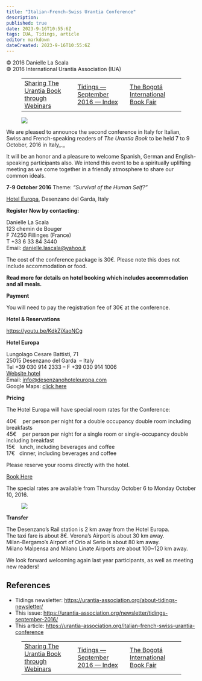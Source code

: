 ```yaml
---
title: "Italian-French-Swiss Urantia Conference"
description: 
published: true
date: 2023-9-16T10:55:6Z
tags: IUA, Tidings, article
editor: markdown
dateCreated: 2023-9-16T10:55:6Z
---
```


<p class="v-card v-sheet theme--light gray lighten-3 px-2">© 2016 Danielle La Scala<br>© 2016 International Urantia Association (IUA)</p>
<figure class="table chapter-navigator">
  <table>
    <tbody>
      <tr>
        <td>
        <a href="/en/article/IUA_Tidings/IUA_2016_sharing_the_urantia_book_through_webinars">
          <span class="mdi mdi-arrow-left-drop-circle"></span><span class="pl-2">Sharing The Urantia Book through Webinars</span>
        </a>
        </td>
        <td>
        <a href="/en/index/articles_iua_tidings#tidings-september-2016">
          <span class="mdi mdi-book-open-variant"></span><span class="pl-2">Tidings — September 2016 — Index</span>
        </a>
        </td>
        <td>
        <a href="/en/article/IUA_Tidings/IUA_2016_the_bogota_international_book_fair">
          <span class="pr-2">The Bogotá International Book Fair</span><span class="mdi mdi-arrow-right-drop-circle"></span>
        </a>
        </td>
      </tr>
    </tbody>
  </table>
</figure>


<figure id="Figure_1" class="image urantiapedia image-style-align-left">
<img src="/image/article/IUA_Tidings/Hotel-Building-300x200.jpg">
</figure>

We are pleased to announce the second conference in Italy for Italian, Swiss and French-speaking readers of _The Urantia Book_ to be held 7 to 9 October, 2016 in Italy_._

It will be an honor and a pleasure to welcome Spanish, German and English-speaking participants also. We intend this event to be a spiritually uplifting meeting as we come together in a friendly atmosphere to share our common ideals.
<br style="clear:both;"/>

**7-9 October 2016**
Theme: _“Survival of the Human Self?”_

[Hotel Europa](http://desenzanohoteleuropa.com/), Desenzano del Garda, Italy

**Register Now by contacting:**

Danielle La Scala  
123 chemin de Bouger  
F 74250 Fillinges (France)  
T +33 6 33 84 3440  
Email: [danielle.lascala@yahoo.it](mailto:danielle.lascala@yahoo.it)

The cost of the conference package is 30€. Please note this does not include accommodation or food.

**Read more for details on hotel booking which includes accommodation and all meals.**

**Payment**

You will need to pay the registration fee of 30€ at the conference.

**Hotel & Reservations**

https://youtu.be/KdkZjXaoNCg

**Hotel Europa**

Lungolago Cesare Battisti, 71  
25015 Desenzano del Garda  – Italy  
Tel +39 030 914 2333 – F +39 030 914 1006  
[Website hotel](http://desenzanohoteleuropa.com/)  
Email: [info@desenzanohoteleuropa.com](mailto:info@desenzanohoteleuropa.com)  
Google Maps: [click here](https://goo.gl/maps/RAL2qbhYnGm)

**Pricing**

The Hotel Europa will have special room rates for the Conference:

40€    per person per night for a double occupancy double room including breakfasts  
45€    per person per night for a single room or single-occupancy double including breakfast  
15€   lunch, including beverages and coffee  
17€   dinner, including beverages and coffee

Please reserve your rooms directly with the hotel.

[Book Here](https://be.bookingexpert.it/book/simple/noavail?checkin=1470434400000&checkout=1470520800000&hotel=2094&guesttypes[0][6282]=2&ages[0][6282]=18&ages[0][6282]=18&layout=3064&lang=en&currency=EUR&token=fba09ba6-b4fc-41b2-821b-ce9bf836b5ae)

The special rates are available from Thursday October 6 to Monday October 10, 2016.

<figure id="Figure_1" class="image urantiapedia">
<img src="/image/article/IUA_Tidings/Hotel-Room-Hotel-Europa2-706x469.jpg">
</figure>

**Transfer**

The Desenzano’s Rail station is 2 km away from the Hotel Europa.  
The taxi fare is about 8€. Verona’s Airport is about 30 km away.  
Milan-Bergamo’s Airport of Orio al Serio is about 80 km away.  
Milano Malpensa and Milano Linate Airports are about 100­~120 km away.

We look forward welcoming again last year participants, as well as meeting new readers!

## References

- Tidings newsletter: https://urantia-association.org/about-tidings-newsletter/
- This issue: https://urantia-association.org/newsletter/tidings-september-2016/
- This article: https://urantia-association.org/italian-french-swiss-urantia-conference

<figure class="table chapter-navigator">
  <table>
    <tbody>
      <tr>
        <td>
        <a href="/en/article/IUA_Tidings/IUA_2016_sharing_the_urantia_book_through_webinars">
          <span class="mdi mdi-arrow-left-drop-circle"></span><span class="pl-2">Sharing The Urantia Book through Webinars</span>
        </a>
        </td>
        <td>
        <a href="/en/index/articles_iua_tidings#tidings-september-2016">
          <span class="mdi mdi-book-open-variant"></span><span class="pl-2">Tidings — September 2016 — Index</span>
        </a>
        </td>
        <td>
        <a href="/en/article/IUA_Tidings/IUA_2016_the_bogota_international_book_fair">
          <span class="pr-2">The Bogotá International Book Fair</span><span class="mdi mdi-arrow-right-drop-circle"></span>
        </a>
        </td>
      </tr>
    </tbody>
  </table>
</figure>
